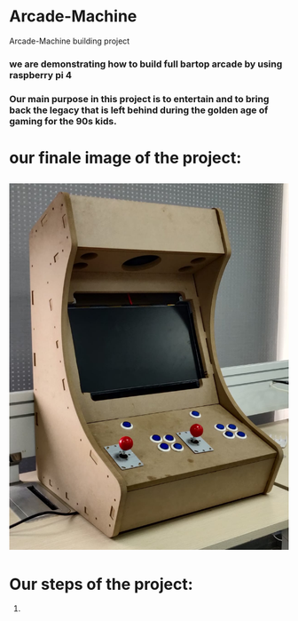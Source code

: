 # Arcade-Machine
Arcade-Machine building project

### we are demonstrating how to build full bartop arcade by using raspberry pi 4 
### Our main purpose in this project is to entertain and to bring back the legacy that is left behind during the golden age of gaming for the 90s kids.
# our finale image of the project: 
![this is an image](https://github.com/NaNo211/Arcade-Machine/blob/main/Arcade-machine.jpeg)
--------------------------------------------------------------------------------------------------------------------

# Our steps of the project:
1. 

